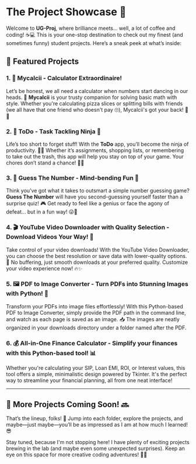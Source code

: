 # The Project Showcase 🎉

Welcome to **UG-Proj**, where brilliance meets... well, a lot of coffee and coding! ☕💻 This is your one-stop destination to check out my finest (and sometimes funny) student projects. Here’s a sneak peek at what’s inside:

## 🚀 Featured Projects

### 1. 🧮 Mycalcii - Calculator Extraordinaire!  
Let’s be honest, we all need a calculator when numbers start dancing in our heads. 💃 **Mycalcii** is your trusty companion for solving basic math with style. Whether you're calculating pizza slices or splitting bills with friends (we all have that one friend who doesn't pay 🙄), Mycalcii's got your back! 🍕💸

### 2. 📝 ToDo - Task Tackling Ninja 💪  
Life’s too short to forget stuff! With the **ToDo** app, you’ll become the ninja of productivity. 🐱‍👤 Whether it’s assignments, shopping lists, or remembering to take out the trash, this app will help you stay on top of your game. Your chores don’t stand a chance! 🧹📝

### 3. 🎯 Guess The Number - Mind-bending Fun 🤯  
Think you’ve got what it takes to outsmart a simple number guessing game? **Guess The Number** will have you second-guessing yourself faster than a surprise quiz! 🎮 Get ready to feel like a genius or face the agony of defeat... but in a fun way! 😜🔢

### 4. 🎬 YouTube Video Downloader with Quality Selection - Download Videos Your Way! 🎥
Take control of your video downloads! With the YouTube Video Downloader, you can choose the best resolution or save data with lower-quality options. 🚀 No buffering, just smooth downloads at your preferred quality. Customize your video experience now! 🔥✨

### 5. 🖼️ PDF to Image Converter - Turn PDFs into Stunning Images with Python! 📂
Transform your PDFs into image files effortlessly! With this Python-based PDF to Image Converter, simply provide the PDF path in the command line, and watch as each page is saved as an image. 📥 The images are neatly organized in your downloads directory under a folder named after the PDF.

### 6. 💰 All-in-One Finance Calculator - Simplify your finances with this Python-based tool! 📊
Whether you're calculating your SIP, Loan EMI, ROI, or Interest values, this tool offers a simple, minimalistic design powered by Tkinter. 
 It's the perfect way to streamline your financial planning, all from one neat interface!

---

## 🚧 More Projects Coming Soon! 🔜  
That’s the lineup, folks! 🥳 Jump into each folder, explore the projects, and maybe—just maybe—you’ll be as impressed as I am at how much I learned! 😎

Stay tuned, because I'm not stopping here! I have plenty of exciting projects brewing in the lab (and maybe even some unexpected surprises). Keep an eye on this space for more creative coding adventures! 🚀✨
